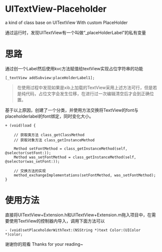 # UITextView-Placeholder
a kind of class base on UITextView With custom PlaceHolder

通过运行时，发现UITextView有一个叫做“_placeHolderLabel”的私有变量

# 思路
通过创一个Label然后使用kvc方法赋值给textView实现占位字符串的功能
```
[_textView addSubview:placeHolderLabel1];
```
> 在使用过程中发现如果是xib上加载的TextView采用上述方法可行，但是若是纯代码，占位文字会发生位移，在进行过一次编辑清空后才会到正确位置。

基于以上原因，创建了一个分类，并使用方法交换将TextView的font与placeholderlabel的font绑定，同时变化大小。
```
+ (void)load {
    
    // 获取类方法 class_getClassMethod
    // 获取对象方法 class_getInstanceMethod
    
    Method setFontMethod = class_getInstanceMethod(self, @selector(setFont:));
    Method was_setFontMethod = class_getInstanceMethod(self, @selector(was_setFont:));
    
    // 交换方法的实现
    method_exchangeImplementations(setFontMethod, was_setFontMethod);
}
```

# 使用方法
直接将UITextView+Extension.h和UITextView+Extension.m拖入项目中，在需要使用TextView的控制器内导入，调用下面方法可以
```
- (void)setPlaceholderWithText:(NSString *)text Color:(UIColor *)color;
```
谢谢你的观看
Thanks for your reading~
